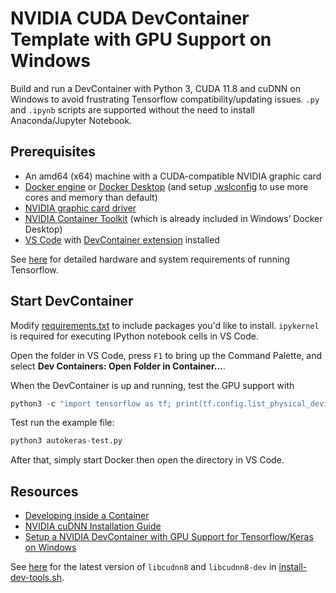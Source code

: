 # NVIDIA CUDA DevContainer Template with GPU Support on Windows

Build and run a DevContainer with Python 3, CUDA 11.8 and cuDNN on Windows to avoid frustrating Tensorflow compatibility/updating issues. `.py` and `.ipynb` scripts are supported without the need to install Anaconda/Jupyter Notebook.

## Prerequisites

* An amd64 (x64) machine with a CUDA-compatible NVIDIA graphic card
* [Docker engine](https://docs.docker.com/engine/install/) or [Docker Desktop](https://docs.docker.com/desktop/install/windows-install/) (and setup [.wslconfig](https://learn.microsoft.com/en-us/windows/wsl/wsl-config) to use more cores and memory than default)
* [NVIDIA graphic card driver](https://www.nvidia.com/download/index.aspx)
* [NVIDIA Container Toolkit](https://docs.nvidia.com/datacenter/cloud-native/container-toolkit/latest/install-guide.html) (which is already included in Windows’ Docker Desktop)
* [VS Code](https://code.visualstudio.com/download) with [DevContainer extension](https://marketplace.visualstudio.com/items?itemName=ms-vscode-remote.remote-containers) installed

See [here](https://www.tensorflow.org/install/pip#hardware_requirements) for detailed hardware and system requirements of running Tensorflow.

## Start DevContainer

Modify [requirements.txt](https://github.com/alankrantas/windows-cuda-gpu-devcontainer/blob/main/.devcontainer/requirements.txt) to include packages you'd like to install. `ipykernel` is required for executing IPython notebook cells in VS Code.

Open the folder in VS Code, press `F1` to bring up the Command Palette, and select **Dev Containers: Open Folder in Container...**.

When the DevContainer is up and running, test the GPU support with

```python
python3 -c "import tensorflow as tf; print(tf.config.list_physical_devices('GPU'))"
```

Test run the example file:

```python
python3 autokeras-test.py
```

After that, simply start Docker then open the directory in VS Code.

## Resources

* [Developing inside a Container](https://code.visualstudio.com/docs/devcontainers/containers)
* [NVIDIA cuDNN Installation Guide](https://docs.nvidia.com/deeplearning/cudnn/install-guide/index.html)
* [Setup a NVIDIA DevContainer with GPU Support for Tensorflow/Keras on Windows](https://alankrantas.medium.com/setup-a-nvidia-devcontainer-with-gpu-support-for-tensorflow-keras-on-windows-d00e6e204630)

See [here](https://docs.nvidia.com/deeplearning/cudnn/install-guide/index.html#package-manager-ubuntu-install) for the latest version of `libcudnn8` and `libcudnn8-dev` in [install-dev-tools.sh](https://github.com/alankrantas/windows-cuda-gpu-devcontainer/blob/main/.devcontainer/install-dev-tools.sh).
